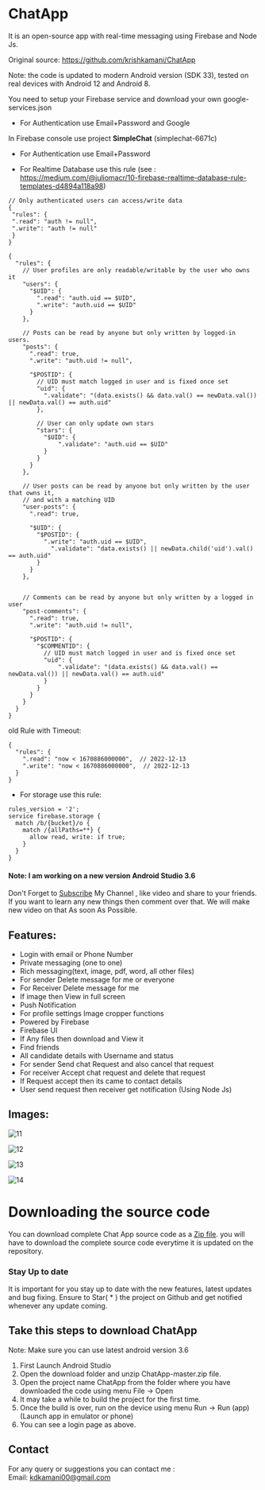 # ChatApp
It is an open-source app with real-time messaging using Firebase and Node Js.

Original source: https://github.com/krishkamani/ChatApp

Note: the code is updated to modern Android version (SDK 33), tested on real devices 
with Android 12 and Android 8.

You need to setup your Firebase service and download your own google-services.json 

* For Authentication use Email+Password and Google

In Firebase console use project **SimpleChat** (simplechat-6671c)

* For Authentication use Email+Password

* For Realtime Database use this rule (see : https://medium.com/@juliomacr/10-firebase-realtime-database-rule-templates-d4894a118a98)

```plaintext
// Only authenticated users can access/write data
{
 "rules": {
 ".read": "auth != null",
 ".write": "auth != null"
 }
}
```

```plaintext
{
  "rules": {
    // User profiles are only readable/writable by the user who owns it
    "users": {
      "$UID": {
        ".read": "auth.uid == $UID",
        ".write": "auth.uid == $UID"
      }
    },

    // Posts can be read by anyone but only written by logged-in users.
    "posts": {
      ".read": true,
      ".write": "auth.uid != null",

      "$POSTID": {
        // UID must match logged in user and is fixed once set
        "uid": {
          ".validate": "(data.exists() && data.val() == newData.val()) || newData.val() == auth.uid"
        },

        // User can only update own stars
        "stars": {
          "$UID": {
              ".validate": "auth.uid == $UID"
          }
        }
      }
    },

    // User posts can be read by anyone but only written by the user that owns it,
    // and with a matching UID
    "user-posts": {
      ".read": true,

      "$UID": {
        "$POSTID": {
          ".write": "auth.uid == $UID",
        	".validate": "data.exists() || newData.child('uid').val() == auth.uid"
        }
      }
    },


    // Comments can be read by anyone but only written by a logged in user
    "post-comments": {
      ".read": true,
      ".write": "auth.uid != null",

      "$POSTID": {
        "$COMMENTID": {
          // UID must match logged in user and is fixed once set
          "uid": {
              ".validate": "(data.exists() && data.val() == newData.val()) || newData.val() == auth.uid"
          }
        }
      }
    }
  }
}
```

old Rule with Timeout:
```plaintext
{
  "rules": {
    ".read": "now < 1670886000000",  // 2022-12-13
    ".write": "now < 1670886000000",  // 2022-12-13
  }
}
```

* For storage use this rule:
```plaintext
rules_version = '2';
service firebase.storage {
  match /b/{bucket}/o {
    match /{allPaths=**} {
      allow read, write: if true;
    }
  }
}
```

#### Note: I am working on a new version Android Studio 3.6

Don't Forget to <a href="https://www.youtube.com/channel/UCV8auqEr_jx606MqyeyIPpw?sub_confirmation=1">Subscribe</a> My Channel , like video and share to your friends. If you want to learn any new things then comment over that. We will make new video on that As soon As Possible.

## Features:
- Login with email or Phone Number
- Private messaging (one to one)
- Rich messaging(text, image, pdf, word, all other files)
- For sender Delete message for me or everyone
- For Receiver Delete message for me
- If image then View in full screen
- Push Notification
- For profile settings Image cropper functions
- Powered by Firebase
- Firebase UI
- If Any files then download and View it
- Find friends
- All candidate details with Username and status
- For sender Send chat Request and also cancel that request
- For receiver Accept chat request and delete that request
- If Request accept then its came to contact details
- User send request then receiver get notification (Using Node Js)

## Images:
![11](https://user-images.githubusercontent.com/52067673/83349772-fe76cb80-a354-11ea-9114-f5481930dd33.PNG)

![12](https://user-images.githubusercontent.com/52067673/83349968-3a5e6080-a356-11ea-8b04-73bb9d48496f.PNG)

![13](https://user-images.githubusercontent.com/52067673/83350057-f15adc00-a356-11ea-8bd7-fbf09e9652ad.PNG)

![14](https://user-images.githubusercontent.com/52067673/83350128-878f0200-a357-11ea-94dc-070bba60fbe5.PNG)


# Downloading the source code

You can download complete Chat App source code as a <a href="https://github.com/krishkamani/ChatApp/archive/master.zip"> Zip file</a>. 
you will have to download the complete source code everytime it is updated on the repository.

### Stay Up to date
It is important for you stay up to date with the new features, latest updates and bug fixing. Ensure to Star( * ) the project on Github and get notified whenever any update coming.
## Take this steps to download ChatApp
Note: Make sure you can use latest android version 3.6

1) First Launch Android Studio
2) Open the download folder and unzip ChatApp-master.zip file.
3) Open the project name ChatApp from the folder where you have downloaded the code using menu File -> Open 
4) It may take a while to build the project for the first time.
5) Once the build is over, run on the device using menu Run -> Run (app) (Launch app in emulator or phone)
6) You can see a login page as above.

## Contact
For any query or suggestions you can contact me :<br>
Email: kdkamani00@gmail.com
